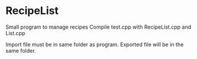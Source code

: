 # RecipeList
Small program to manage recipes
Compile test.cpp with RecipeList.cpp and List.cpp

Import file must be in same folder as program.
Exported file will be in the same folder.
